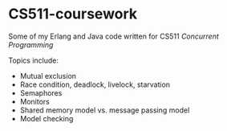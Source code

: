 # CS511-coursework

Some of my Erlang and Java code written for CS511 _Concurrent Programming_

Topics include:
- Mutual exclusion
- Race condition, deadlock, livelock, starvation
- Semaphores
- Monitors
- Shared memory model vs. message passing model
- Model checking